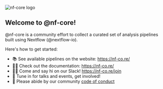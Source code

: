 ![nf-core logo](https://raw.githubusercontent.com/nf-core/logos/master/nf-core-logos/nf-core-logo.png)

## Welcome to @nf-core!

@nf-core is a community effort to collect a curated set of analysis pipelines built using Nextflow (@nextflow-io).

Here's how to get started:

- 📚 See available pipelines on the website: https://nf-co.re/
- 👩‍💻 Check out the documentation: https://nf-co.re/
- 🙋‍♀️ Come and say hi on our Slack! https://nf-co.re/join
- 🍿 Tune in for talks and events, get involved!
- 🌈 Please abide by our community [code of conduct](https://nf-co.re/code_of_conduct)
